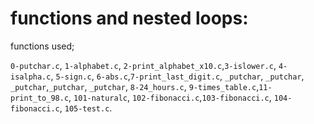 # functions and nested loops:

functions used;

``0-putchar.c``, ``1-alphabet.c``, ``2-print_alphabet_x10.c``,``3-islower.c``, ``4-isalpha.c``, ``5-sign.c``, ``6-abs.c``,``7-print_last_digit.c``, ``_putchar``, ``_putchar``, ``_putchar``,``_putchar``, ``_putchar``, ``8-24_hours.c``, ``9-times_table.c``,``11-print_to_98.c``, ``101-naturalc``, ``102-fibonacci.c``,``103-fibonacci.c``, ``104-fibonacci.c``, ``105-test.c``.
